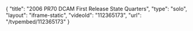 {
    "title": "2006 PR70 DCAM First Release State Quarters",
    "type": "solo",
    "layout": "iframe-static",
    "videoId": "112365173",
    "url": "\/tvpembed\/112365173"
}